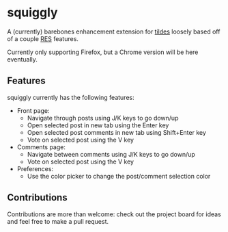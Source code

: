 # squiggly
A (currently) barebones enhancement extension for [tildes](https://tildes.net) loosely based off of a couple [RES](https://redditenhancementsuite.com/) features.

Currently only supporting Firefox, but a Chrome version will be here eventually.

## Features
squiggly currently has the following features:

* Front page:
	* Navigate through posts using J/K keys to go down/up
	* Open selected post in new tab using the Enter key
  	* Open selected post comments in new tab using Shift+Enter key
	* Vote on selected post using the V key
* Comments page:
	* Navigate between comments using J/K keys to go down/up
	* Vote on selected post using the V key
* Preferences:
	* Use the color picker to change the post/comment selection color

## Contributions

Contributions are more than welcome: check out the project board for ideas and feel free to make a pull request.
